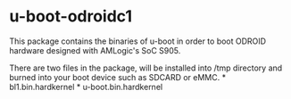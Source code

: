 u-boot-odroidc1
===============

This package contains the binaries of u-boot in order to boot ODROID hardware designed with AMLogic's SoC S905.

There are two files in the package, will be installed into /tmp directory and burned into your boot device such as SDCARD or eMMC.
    * bl1.bin.hardkernel
    * u-boot.bin.hardkernel
